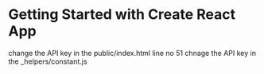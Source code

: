 # Getting Started with Create React App
change the API key in the public/index.html line no 51
chnage the API key in the _helpers/constant.js
